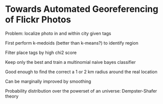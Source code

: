 # Towards Automated Georeferencing of Flickr Photos

Problem: localize photo in and within city given tags

First perform k-medoids (better than k-means?) to identify region

Filter place tags by high chi2 score

Keep only the best and train a multinomial naive bayes classifier

Good enough to find the correct a 1 or 2 km radius around the real location

Can be marginally improved by smoothing

Probability distribution over the powerset of an universe: Dempster-Shafer theory
